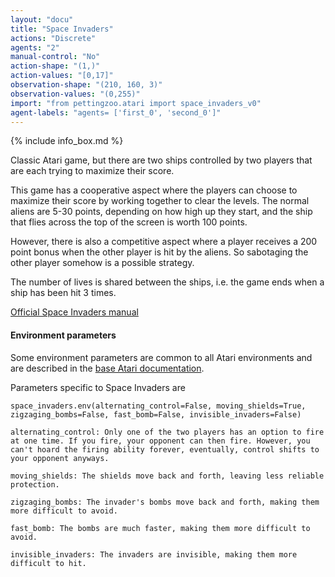 ```yaml
---
layout: "docu"
title: "Space Invaders"
actions: "Discrete"
agents: "2"
manual-control: "No"
action-shape: "(1,)"
action-values: "[0,17]"
observation-shape: "(210, 160, 3)"
observation-values: "(0,255)"
import: "from pettingzoo.atari import space_invaders_v0"
agent-labels: "agents= ['first_0', 'second_0']"
---
```


{% include info_box.md %}



Classic Atari game, but there are two ships controlled by two players that are each trying to maximize their score.

This game has a cooperative aspect where the players can choose to maximize their score by working together to clear the levels. The normal aliens are 5-30 points, depending on how high up they start, and the ship that flies across the top of the screen is worth 100 points.

However, there is also a competitive aspect where a player receives a 200 point bonus when the other player is hit by the aliens. So sabotaging the other player somehow is a possible strategy.

The number of lives is shared between the ships, i.e. the game ends when a ship has been hit 3 times.

[Official Space Invaders manual](https://atariage.com/manual_html_page.php?SoftwareLabelID=460)

#### Environment parameters

Some environment parameters are common to all Atari environments and are described in the [base Atari documentation](../atari).

Parameters specific to Space Invaders are

```
space_invaders.env(alternating_control=False, moving_shields=True, zigzaging_bombs=False, fast_bomb=False, invisible_invaders=False)
```

```
alternating_control: Only one of the two players has an option to fire at one time. If you fire, your opponent can then fire. However, you can't hoard the firing ability forever, eventually, control shifts to your opponent anyways.

moving_shields: The shields move back and forth, leaving less reliable protection.

zigzaging_bombs: The invader's bombs move back and forth, making them more difficult to avoid.

fast_bomb: The bombs are much faster, making them more difficult to avoid.

invisible_invaders: The invaders are invisible, making them more difficult to hit.
```
